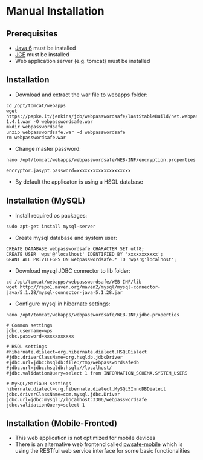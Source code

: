 Manual Installation
===================

Prerequisites
-------------
* [Java 6](http://www.oracle.com/technetwork/java/javase/downloads/index.html) must be installed
* [JCE](http://www.oracle.com/technetwork/java/javase/downloads/jce-6-download-429243.html) must be installed
* Web application server (e.g. tomcat) must be installed

Installation
-------------
* Download and extract the war file to webapps folder:
```
cd /opt/tomcat/webapps
wget https://papke.it/jenkins/job/webpasswordsafe/lastStableBuild/net.webpasswordsafe%24webpasswordsafe/artifact/net.webpasswordsafe/webpasswordsafe/1.4.1/webpasswordsafe-1.4.1.war -O webpasswordsafe.war
mkdir webpasswordsafe
unzip webpasswordsafe.war -d webpasswordsafe
rm webpasswordsafe.war
```
* Change master password:
```
nano /opt/tomcat/webapps/webpasswordsafe/WEB-INF/encryption.properties

encryptor.jasypt.password=xxxxxxxxxxxxxxxxxxxx
```
* By default the applicaton is using a HSQL database

Installation (MySQL)
-------------
* Install required os packages:
```
sudo apt-get install mysql-server
```
* Create mysql database and system user:
```
CREATE DATABASE webpasswordsafe CHARACTER SET utf8;
CREATE USER 'wps'@'localhost' IDENTIFIED BY 'xxxxxxxxxxx';
GRANT ALL PRIVILEGES ON webpasswordsafe.* TO 'wps'@'localhost';
```
* Download mysql JDBC connector to lib folder:
```
cd /opt/tomcat/webapps/webpasswordsafe/WEB-INF/lib
wget http://repo1.maven.org/maven2/mysql/mysql-connector-java/5.1.28/mysql-connector-java-5.1.28.jar
```
* Configure mysql in hibernate settings:
```
nano /opt/tomcat/webapps/webpasswordsafe/WEB-INF/jdbc.properties

# Common settings
jdbc.username=wps
jdbc.password=xxxxxxxxxxx

# HSQL settings
#hibernate.dialect=org.hibernate.dialect.HSQLDialect
#jdbc.driverClassName=org.hsqldb.jdbcDriver
#jdbc.url=jdbc:hsqldb:file:/tmp/webpasswordsafedb
#jdbc.url=jdbc:hsqldb:hsql://localhost/
#jdbc.validationQuery=select 1 from INFORMATION_SCHEMA.SYSTEM_USERS

# MySQL/MariaDB settings
hibernate.dialect=org.hibernate.dialect.MySQL5InnoDBDialect
jdbc.driverClassName=com.mysql.jdbc.Driver
jdbc.url=jdbc:mysql://localhost:3306/webpasswordsafe
jdbc.validationQuery=select 1
```

Installation (Mobile-Fronted)
-------------
* This web application is not optimized for mobile devices
* There is an alternative web frontend called [pwsafe-mobile](https://github.com/chrisipa/pwsafe-mobile) which is using the RESTful web service interface for some basic functionalities
